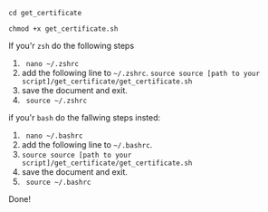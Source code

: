 ```
cd get_certificate
```
```
chmod +x get_certificate.sh
```
If you'r `zsh` do the following steps
1.  ``` nano ~/.zshrc```
2.  add the following line to `~/.zshrc`.
``` source source [path to your script]/get_certificate/get_certificate.sh ```
3. save the document and exit.
4. ``` source ~/.zshrc```

if you'r `bash` do the fallwing steps insted:

1. ``` nano ~/.bashrc```
2.  add the following line to `~/.bashrc`.
3.  ``` source source [path to your script]/get_certificate/get_certificate.sh ```
4.  save the document and exit.
5.  ``` source ~/.bashrc```

Done!


